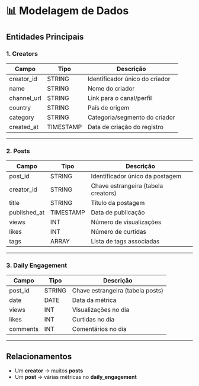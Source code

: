 # 📊 Modelagem de Dados

## Entidades Principais

### 1. Creators
| Campo         | Tipo     | Descrição                           |
|---------------|---------|-------------------------------------|
| creator_id    | STRING  | Identificador único do criador       |
| name          | STRING  | Nome do criador                     |
| channel_url   | STRING  | Link para o canal/perfil             |
| country       | STRING  | País de origem                      |
| category      | STRING  | Categoria/segmento do criador        |
| created_at    | TIMESTAMP | Data de criação do registro        |

---

### 2. Posts
| Campo         | Tipo     | Descrição                           |
|---------------|---------|-------------------------------------|
| post_id       | STRING  | Identificador único da postagem      |
| creator_id    | STRING  | Chave estrangeira (tabela creators)  |
| title         | STRING  | Título da postagem                   |
| published_at  | TIMESTAMP | Data de publicação                 |
| views         | INT     | Número de visualizações              |
| likes         | INT     | Número de curtidas                   |
| tags          | ARRAY<STRING> | Lista de tags associadas       |

---

### 3. Daily Engagement
| Campo         | Tipo     | Descrição                           |
|---------------|---------|-------------------------------------|
| post_id       | STRING  | Chave estrangeira (tabela posts)     |
| date          | DATE    | Data da métrica                     |
| views         | INT     | Visualizações no dia                 |
| likes         | INT     | Curtidas no dia                      |
| comments      | INT     | Comentários no dia                   |

---

## Relacionamentos
- Um **creator** → muitos **posts**  
- Um **post** → várias métricas no **daily_engagement**
